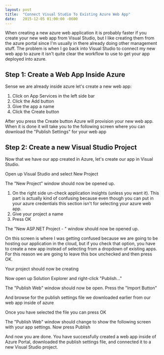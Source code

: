 ```yaml
---
layout: post
title:  "Connect Visual Studio To Existing Azure Web App"
date:   2015-12-05 01:00:00 -0600
---
```


When creating a new azure web application it is probably faster if you create your new web app from Visual Studio, but I like creating them from the azure portal since I'm usually in there already doing other management stuff. The problem is when I go back into Visual Studio to connect my new web app to azure it isn't quite clear the workflow to use to get your app deployed into azure.

## Step 1: Create a Web App Inside Azure

Sense we are already inside azure let's create a new web app:

1. Click on App Services in the left side bar
2. Click the Add button
3. Give the app a name
4. Click the Create button

After you press the Create button Azure will provision your new web app. When it is done it will take you to the following screen where you can download the "Publish Settings" for your web app


## Step 2: Create a new Visual Studio Project

Now that we have our app created in Azure, let's create our app in Visual Studio.

Open up Visual Studio and select New Project

The "New Project" window should now be opened up.

1. On the right side un-check application insights (unless you want it). This part is actually kind of confusing because even though you can put in your azure credentials this section isn't for selecting your azure web app.
2. Give your project a name
3. Press OK

The "New ASP.NET Project - <project name>" window should now be opened up.

On this screen is where I was getting confused because we are going to be hosting our application in the cloud, but if you check that option, you have to create a new app instead of selecting from a dropdown of existing apps. For this reason we are going to leave this box unchecked and then press OK.

Your project should now be creating

Now open up Solution Explorer and right-click "Publish..."

The "Publish Web" window should now be open. Press the "Import Button"

And browse for the publish settings file we downloaded earlier from our web app inside of azure

Once you have selected the file you can press OK

The "Publish Web" window should change to show the following screen with your app settings. Now press Publish

And now you are done. You have successfully created a web app inside of Azure Portal, downloaded the publish settings file, and connected it to a new Visual Studio project.
